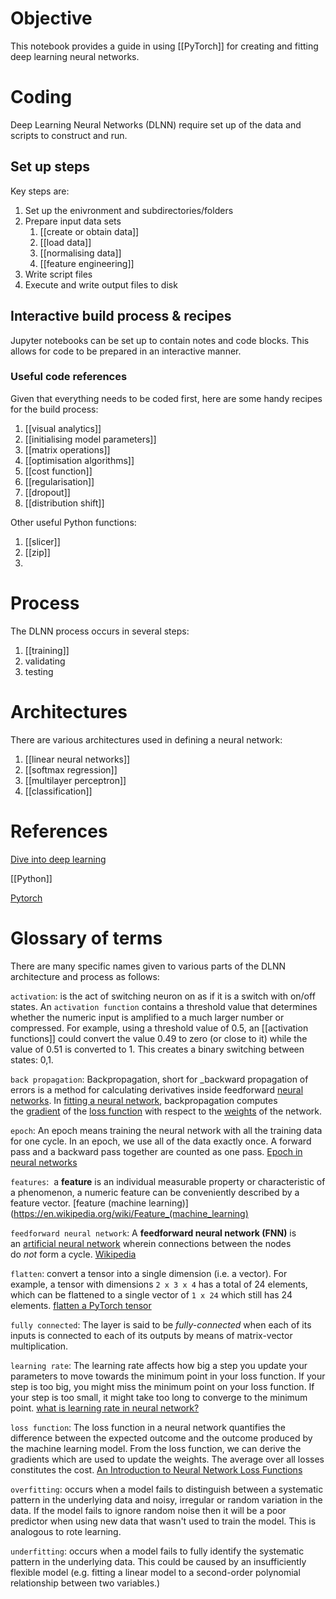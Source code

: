 # Objective
This notebook provides a guide in using [[PyTorch]] for creating and fitting deep learning neural networks.

# Coding
Deep Learning Neural Networks (DLNN) require set up of the data and scripts to construct and run.

## Set up steps
Key steps are:
1. Set up the enivronment and subdirectories/folders
2. Prepare input data sets
	1. [[create or obtain data]] 
	2. [[load data]] 
	3. [[normalising data]] 
	4. [[feature engineering]]
3. Write script files
4. Execute and write output files to disk

## Interactive build process & recipes
Jupyter notebooks can be set up to contain notes and code blocks. This allows for code to be prepared in an interactive manner.

### Useful code references
Given that everything needs to be coded first, here are some handy recipes for the build process:
1. [[visual analytics]]
2. [[initialising model parameters]] 
3. [[matrix operations]] 
4. [[optimisation algorithms]] 
5. [[cost function]] 
6. [[regularisation]] 
7. [[dropout]] 
8. [[distribution shift]] 

Other useful Python functions:
1. [[slicer]] 
2. [[zip]]
3. 

# Process
The DLNN process occurs in several steps:

1. [[training]] 
2. validating
3. testing

# Architectures
There are various architectures used in defining a neural network:

1. [[linear neural networks]] 
2. [[softmax regression]] 
3. [[multilayer perceptron]] 
4. [[classification]] 

# References
[Dive into deep learning](https://d2l.ai/index.html)

[[Python]] 

[Pytorch](https://pytorch.org/)

# Glossary of terms
There are many specific names given to various parts of the DLNN architecture and process as follows:

`activation`: is the act of switching neuron on as if it is a switch with on/off states. An `activation function` contains a threshold value that determines whether the numeric input is amplified to a much larger number or compressed. For example, using a threshold value of 0.5, an [[activation functions]] could convert the value 0.49 to zero (or close to it) while the value of 0.51 is converted to 1. This creates a binary switching between states: 0,1.

`back propagation`: Backpropagation, short for _backward propagation of errors is a method for calculating derivatives inside feedforward [neural networks](https://deepai.org/machine-learning-glossary-and-terms/neural-network). In [fitting a neural network](https://en.wikipedia.org/wiki/Artificial_neural_network#Learning "Artificial neural network"), backpropagation computes the [gradient](https://en.wikipedia.org/wiki/Gradient "Gradient") of the [loss function](https://en.wikipedia.org/wiki/Loss_function "Loss function") with respect to the [weights](https://en.wikipedia.org/wiki/Glossary_of_graph_theory_terms#weight "Glossary of graph theory terms") of the network.

`epoch`: An epoch means training the neural network with all the training data for one cycle. In an epoch, we use all of the data exactly once. A forward pass and a backward pass together are counted as one pass. [Epoch in neural networks](https://www.baeldung.com/cs/epoch-neural-networks)

`features`:  a **feature** is an individual measurable property or characteristic of a phenomenon, a numeric feature can be conveniently described by a feature vector. [feature (machine learning)](https://en.wikipedia.org/wiki/Feature_(machine_learning)

`feedforward neural network`: A **feedforward neural network (FNN)** is an [artificial neural network](https://en.wikipedia.org/wiki/Artificial_neural_network "Artificial neural network") wherein connections between the nodes do _not_ form a cycle. [Wikipedia](https://en.wikipedia.org/wiki/Feedforward_neural_network) 

`flatten`: convert a tensor into a single dimension (i.e. a vector). For example, a tensor with dimensions `2 x 3 x 4` has a total of 24 elements, which can be flattened to a single vector of `1 x 24` which still has 24 elements. [flatten a PyTorch tensor](https://www.aiworkbox.com/lessons/flatten-a-pytorch-tensor) 

`fully connected`: The layer is said to be _fully-connected_ when each of its inputs is connected to each of its outputs by means of matrix-vector multiplication.

`learning rate`: The learning rate affects how big a step you update your parameters to move towards the minimum point in your loss function. If your step is too big, you might miss the minimum point on your loss function. If your step is too small, it might take too long to converge to the minimum point. [what is learning rate in neural network?](https://datascience.stackexchange.com/questions/69917/what-is-learning-rate-in-neural-network)

`loss function`: The loss function in a neural network quantifies the difference between the expected outcome and the outcome produced by the machine learning model. From the loss function, we can derive the gradients which are used to update the weights. The average over all losses constitutes the cost. [An Introduction to Neural Network Loss Functions](https://programmathically.com/an-introduction-to-neural-network-loss-functions/) 

`overfitting`: occurs when a model fails to distinguish between a systematic pattern in the underlying data and noisy, irregular or random variation in the data. If the model fails to ignore random noise then it will be a poor predictor when using new data that wasn't used to train the model. This is analogous to rote learning.

`underfitting`: occurs when a model fails to fully identify the systematic pattern in the underlying data. This could be caused by an insufficiently flexible model (e.g. fitting a linear model to a second-order polynomial relationship between two variables.)




